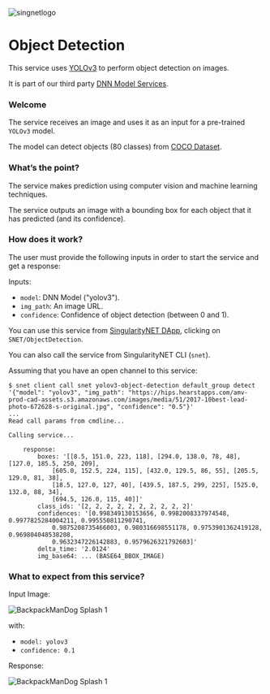 [issue-template]: ../../../issues/new?template=BUG_REPORT.md
[feature-template]: ../../../issues/new?template=FEATURE_REQUEST.md

![singnetlogo](../assets/singnet-logo.jpg?raw=true 'SingularityNET')

# Object Detection

This service uses [YOLOv3](https://pjreddie.com/darknet/yolo/) to perform object detection on images.

It is part of our third party [DNN Model Services](https://github.com/singnet/dnn-model-services).

### Welcome

The service receives an image and uses it as an input for a pre-trained `YOLOv3` model.

The model can detect objects (80 classes) from [COCO Dataset](http://cocodataset.org/#overview).

### What’s the point?

The service makes prediction using computer vision and machine learning techniques.

The service outputs an image with a bounding box for each object that it has predicted (and its confidence).

### How does it work?

The user must provide the following inputs in order to start the service and get a response:

Inputs:
  - `model`: DNN Model ("yolov3").
  - `img_path`: An image URL.
  - `confidence`: Confidence of object detection (between 0 and 1).

You can use this service from [SingularityNET DApp](http://beta.singularitynet.io/), clicking on `SNET/ObjectDetection`.

You can also call the service from SingularityNET CLI (`snet`).

Assuming that you have an open channel to this service:

```
$ snet client call snet yolov3-object-detection default_group detect '{"model": "yolov3", "img_path": "https://hips.hearstapps.com/amv-prod-cad-assets.s3.amazonaws.com/images/media/51/2017-10best-lead-photo-672628-s-original.jpg", "confidence": "0.5"}'
...
Read call params from cmdline...

Calling service...

    response:
        boxes: '[[8.5, 151.0, 223, 118], [294.0, 138.0, 78, 48], [127.0, 185.5, 250, 209],
            [605.0, 152.5, 224, 115], [432.0, 129.5, 86, 55], [205.5, 129.0, 81, 38],
            [18.5, 127.0, 127, 40], [439.5, 187.5, 299, 225], [525.0, 132.0, 88, 34],
            [694.5, 126.0, 115, 40]]'
        class_ids: '[2, 2, 2, 2, 2, 2, 2, 2, 2, 2]'
        confidences: '[0.998349130153656, 0.9982008337974548, 0.9977825284004211, 0.995550811290741,
            0.9875208735466003, 0.980316698551178, 0.9753901362419128, 0.969804048538208,
            0.9632347226142883, 0.9579626321792603]'
        delta_time: '2.0124'
        img_base64: ... (BASE64_BBOX_IMAGE)
```

### What to expect from this service?

Input Image:

![BackpackManDog Splash 1](../assets/users_guide/backpack_man_dog.jpg)

with:
- `model: yolov3`
- `confidence: 0.1`

Response:

![BackpackManDog Splash 1](../assets/users_guide/backpack_man_dog_response.jpg)

